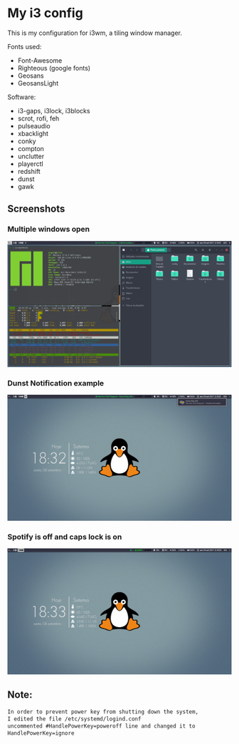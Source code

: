 # My i3 config
This is my configuration for i3wm, a tiling window manager.

Fonts used:

 * Font-Awesome
 * Righteous (google fonts)
 * Geosans
 * GeosansLight

Software:

 * i3-gaps, i3lock, i3blocks
 * scrot, rofi, feh
 * pulseaudio
 * xbacklight
 * conky
 * compton
 * unclutter
 * playerctl
 * redshift
 * dunst
 * gawk

## Screenshots
### Multiple windows open
![alt text](screenshots/multipleOpen.png "Multiple windows open")
### Dunst Notification example
![alt text](screenshots/screenNotif.png "Dunst Notification example")
### Spotify is off and caps lock is on
![alt text](screenshots/capsAndOffspot.png "Spotify off and Caps on")

## Note:
	In order to prevent power key from shutting down the system, 
	I edited the file /etc/systemd/logind.conf
	uncommented #HandlePowerKey=poweroff line and changed it to
	HandlePowerKey=ignore